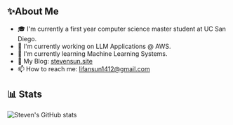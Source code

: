 ## ✨About Me
- 🎓 I'm currently a first year computer science master student at UC San Diego.
- 🔭 I'm currently working on LLM Applications @ AWS.
- 🌱 I'm currently learning Machine Learning Systems.
- 📔 My Blog: [stevensun.site](https://stevensun.site)
- 📫 How to reach me: lifansun1412@gmail.com

## 📊 Stats
![Steven's GitHub stats](https://github-readme-stats.vercel.app/api?username=tiebreaker4869&show_icons=true&theme=radical)
